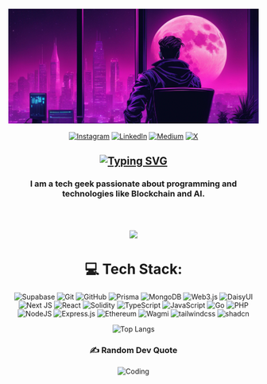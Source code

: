 <div align="center">

![Banner](./art.jpg)
<!-- <img src="https://i.giphy.com/media/v1.Y2lkPTc5MGI3NjExbGw5dnFpYjB6b3dxbW9qM2UwcHc1anF1eHh2czBmODlzNDJ6cmtmdSZlcD12MV9pbnRlcm5hbF9naWZfYnlfaWQmY3Q9Zw/iIqmM5tTjmpOB9mpbn/giphy.gif" width="100%" height="100%" style="position:absolute" /> -->
[![Instagram](https://img.shields.io/badge/Instagram-%23E4405F.svg?logo=Instagram&logoColor=white)](https://instagram.com/mohitchandel.me) [![LinkedIn](https://img.shields.io/badge/LinkedIn-%230077B5.svg?logo=linkedin&logoColor=white)](https://linkedin.com/in/themccodes) [![Medium](https://img.shields.io/badge/Medium-12100E?logo=medium&logoColor=white)](https://medium.com/@themccodes) [![X](https://img.shields.io/badge/X-black.svg?logo=X&logoColor=white)](https://x.com/themccodes) 

## [![Typing SVG](https://readme-typing-svg.demolab.com?font=Fira+Code&size=26&color=F707D6&duration=1500&pause=1000&pause=1000&center=true&vCenter=true&random=false&width=435&lines=Hi+There+%F0%9F%91%8B%F0%9F%8F%BD;I+am+Mohit)](https://git.io/typing-svg)

### I am a tech geek passionate about programming and technologies like Blockchain and AI.
</br>

</div>
</br>

<div align="center">
  
![](https://github-contributor-stats.vercel.app/api?username=mohitchandel&limit=5&theme=dark&combine_all_yearly_contributions=true)

# 💻 Tech Stack:
![Supabase](https://img.shields.io/badge/Supabase-3ECF8E?style=for-the-badge&logo=supabase&logoColor=white) ![Git](https://img.shields.io/badge/git-%23F05033.svg?style=for-the-badge&logo=git&logoColor=white) ![GitHub](https://img.shields.io/badge/github-%23121011.svg?style=for-the-badge&logo=github&logoColor=white) ![Prisma](https://img.shields.io/badge/Prisma-3982CE?style=for-the-badge&logo=Prisma&logoColor=white) ![MongoDB](https://img.shields.io/badge/MongoDB-%234ea94b.svg?style=for-the-badge&logo=mongodb&logoColor=white) ![Web3.js](https://img.shields.io/badge/web3.js-F16822?style=for-the-badge&logo=web3.js&logoColor=white) ![DaisyUI](https://img.shields.io/badge/daisyui-5A0EF8?style=for-the-badge&logo=daisyui&logoColor=white) ![Next JS](https://img.shields.io/badge/Next-black?style=for-the-badge&logo=next.js&logoColor=white) ![React](https://img.shields.io/badge/react-%2320232a.svg?style=for-the-badge&logo=react&logoColor=%2361DAFB) ![Solidity](https://img.shields.io/badge/Solidity-%23363636.svg?style=for-the-badge&logo=solidity&logoColor=white) ![TypeScript](https://img.shields.io/badge/typescript-%23007ACC.svg?style=for-the-badge&logo=typescript&logoColor=white) ![JavaScript](https://img.shields.io/badge/javascript-%23323330.svg?style=for-the-badge&logo=javascript&logoColor=%23F7DF1E) ![Go](https://img.shields.io/badge/go-%2300ADD8.svg?style=for-the-badge&logo=go&logoColor=white) ![PHP](https://img.shields.io/badge/php-%23777BB4.svg?style=for-the-badge&logo=php&logoColor=white) ![NodeJS](https://img.shields.io/badge/node.js-6DA55F?style=for-the-badge&logo=node.js&logoColor=white) ![Express.js](https://img.shields.io/badge/express.js-%23404d59.svg?style=for-the-badge&logo=express&logoColor=%2361DAFB) ![Ethereum](https://img.shields.io/badge/Ethereum-3D3E3F?style=for-the-badge&logo=ethereum&logoColor=white) ![Wagmi](https://img.shields.io/badge/Wagmi-000?style=for-the-badge&logo=wagmi&logoColor=white) ![tailwindcss](https://img.shields.io/badge/tailwindcss-38bdf9?style=for-the-badge&logo=tailwindcss&logoColor=white) ![shadcn](https://img.shields.io/badge/shadcn%20ui-000?style=for-the-badge&logo=shadcnui&logoColor=white)
  
![Top Langs](https://github-readme-stats.vercel.app/api/top-langs/?username=mohitchandel&layout=compact)

  
### ✍️ Random Dev Quote

<div>


<img align="center" alt="Coding" width="400" height="300" src="https://quotes-github-readme.vercel.app/api?type=vetical&theme=radical" >

  
<div>

